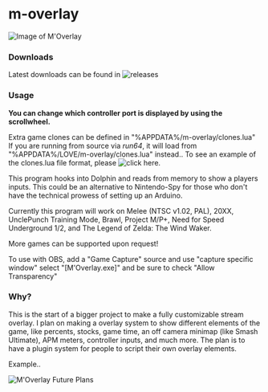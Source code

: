 # m-overlay

![Image of M'Overlay](https://giant.gfycat.com/GraciousAlarmingAntbear.gif)

### Downloads

Latest downloads can be found in ![releases](https://github.com/bkacjios/m-overlay/releases)

### Usage

**You can change which controller port is displayed by using the scrollwheel.**

Extra game clones can be defined in "%APPDATA%/m-overlay/clones.lua"
If you are running from source via *run64*, it will load from "%APPDATA%/LOVE/m-overlay/clones.lua" instead..
To see an example of the clones.lua file format, please ![click here.](https://github.com/bkacjios/m-overlay/blob/master/source/modules/games/clones.lua)

This program hooks into Dolphin and reads from memory to show a players inputs. This could be an alternative to Nintendo-Spy for those who don't have the technical prowess of setting up an Arduino.

Currently this program will work on Melee (NTSC v1.02, PAL), 20XX, UnclePunch Training Mode, Brawl, Project M/P+, Need for Speed Underground 1/2, and The Legend of Zelda: The Wind Waker.

More games can be supported upon request!

To use with OBS, add a "Game Capture" source and use "capture specific window" select "[M'Overlay.exe]"
and be sure to check "Allow Transparency"

### Why?

This is the start of a bigger project to make a fully customizable stream overlay. I plan on making a overlay system to show different elements of the game, like percents, stocks, game time, an off camera minimap (like Smash Ultimate), APM meters, controller inputs, and much more. The plan is to have a plugin system for people to script their own overlay elements.

Example..

![M'Overlay Future Plans](https://i.imgur.com/wzRoxcD.png)
